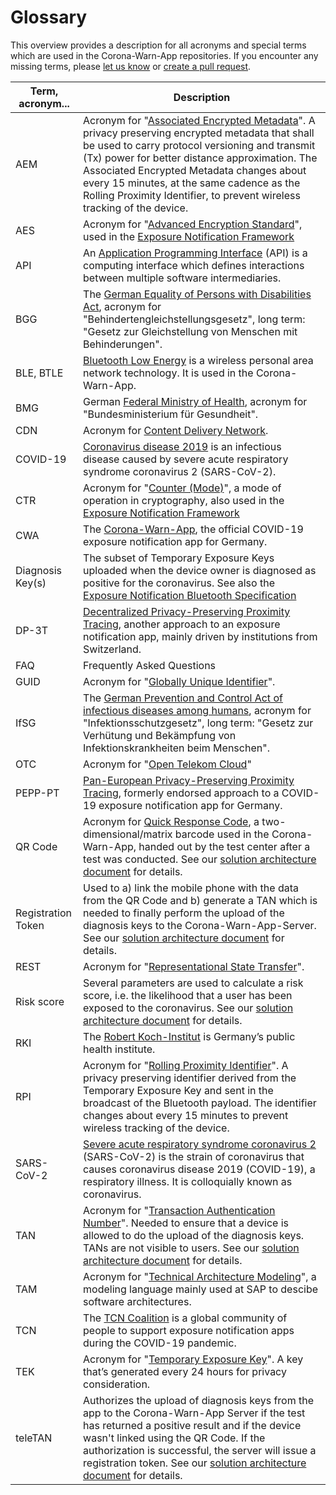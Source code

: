 # Glossary

This overview provides a description for all acronyms and special terms which are used in the Corona-Warn-App repositories. If you encounter any missing terms, please [let us know](https://github.com/corona-warn-app/cwa-documentation/issues/new?labels=documentation%2C+bug&template=01_doc_issue.md) or [create a pull request](https://github.com/corona-warn-app/cwa-documentation/pulls).

| Term, acronym... | Description |
| --- | --- |
| AEM | Acronym for "[Associated Encrypted Metadata](https://covid19-static.cdn-apple.com/applications/covid19/current/static/contact-tracing/pdf/ExposureNotification-BluetoothSpecificationv1.2.pdf)". A privacy preserving encrypted metadata that shall be used to carry protocol versioning and transmit (Tx) power for better distance approximation. The Associated Encrypted Metadata changes about every 15 minutes, at the same cadence as the Rolling Proximity Identifier, to prevent wireless tracking of the device.  |
| AES | Acronym for "[Advanced Encryption Standard](https://en.wikipedia.org/wiki/Advanced_Encryption_Standard)", used in the [Exposure Notification Framework](https://covid19-static.cdn-apple.com/applications/covid19/current/static/contact-tracing/pdf/ExposureNotification-CryptographySpecificationv1.2.pdf) |
| API | An [Application Programming Interface](https://en.wikipedia.org/wiki/Application_programming_interface) (API) is a computing interface which defines interactions between multiple software intermediaries. |
| BGG | The [German Equality of Persons with Disabilities Act](https://www.gesetze-im-internet.de/bgg/), acronym for "Behindertengleichstellungsgesetz", long term: "Gesetz zur Gleichstellung von Menschen mit Behinderungen". |
| BLE, BTLE | [Bluetooth Low Energy](https://en.wikipedia.org/wiki/Bluetooth_Low_Energy) is a wireless personal area network technology. It is used in the Corona-Warn-App. |
| BMG | German [Federal Ministry of Health](https://www.bundesgesundheitsministerium.de/en/en.html), acronym for "Bundesministerium für Gesundheit". |
| CDN | Acronym for [Content Delivery Network](https://en.wikipedia.org/wiki/Content_delivery_network). |
| COVID-19 | [Coronavirus disease 2019](https://en.wikipedia.org/wiki/Coronavirus_disease_2019) is an infectious disease caused by severe acute respiratory syndrome coronavirus 2 (SARS-CoV-2). |
| CTR | Acronym for "[Counter (Mode)](https://en.wikipedia.org/wiki/Block_cipher_mode_of_operation#CTR)", a mode of operation in cryptography, also used in the [Exposure Notification Framework](https://covid19-static.cdn-apple.com/applications/covid19/current/static/contact-tracing/pdf/ExposureNotification-CryptographySpecificationv1.2.pdf) |
| CWA | The [Corona-Warn-App](https://github.com/corona-warn-app/cwa-documentation), the official COVID-19 exposure notification app for Germany. |
| Diagnosis Key(s) | The subset of Temporary Exposure Keys uploaded when the device owner is diagnosed as positive for the coronavirus. See also the [Exposure Notification Bluetooth Specification](https://covid19-static.cdn-apple.com/applications/covid19/current/static/contact-tracing/pdf/ExposureNotification-BluetoothSpecificationv1.2.pdf) |
| DP-3T | [Decentralized Privacy-Preserving Proximity Tracing](https://github.com/DP-3T/documents), another approach to an exposure notification app, mainly driven by institutions from Switzerland. |
| FAQ | Frequently Asked Questions |
| GUID | Acronym for "[Globally Unique Identifier](https://en.wikipedia.org/wiki/Universally_unique_identifier)". |
| IfSG | The [German Prevention and Control Act of infectious diseases among humans](https://www.gesetze-im-internet.de/ifsg/index.html), acronym for "Infektionsschutzgesetz", long term: "Gesetz zur Verhütung und Bekämpfung von Infektionskrankheiten beim Menschen". |
| OTC | Acronym for "[Open Telekom Cloud](https://open-telekom-cloud.com/)"
| PEPP-PT | [Pan-European Privacy-Preserving Proximity Tracing](https://www.pepp-pt.org/), formerly endorsed approach to a COVID-19 exposure notification app for Germany. |
| QR Code | Acronym for [Quick Response Code](https://en.wikipedia.org/wiki/QR_code), a two-dimensional/matrix barcode used in the Corona-Warn-App, handed out by the test center after a test was conducted. See our [solution architecture document](solution_architecture.md) for details. |
| Registration Token | Used to a) link the mobile phone with the data from the QR Code and b) generate a TAN which is needed to finally perform the upload of the diagnosis keys to the Corona-Warn-App-Server. See our [solution architecture document](solution_architecture.md) for details. |
| REST | Acronym for "[Representational State Transfer](https://en.wikipedia.org/wiki/Representational_state_transfer)". |
| Risk score | Several parameters are used to calculate a risk score, i.e. the likelihood that a user has been exposed to the coronavirus. See our [solution architecture document](solution_architecture.md) for details. |
| RKI | The [Robert Koch-Institut](https://www.rki.de/) is Germany’s public health institute. |
| RPI | Acronym for "[Rolling Proximity Identifier](https://covid19-static.cdn-apple.com/applications/covid19/current/static/contact-tracing/pdf/ExposureNotification-BluetoothSpecificationv1.2.pdf)". A privacy preserving identifier derived from the Temporary Exposure Key and sent in the broadcast of the Bluetooth payload. The identifier changes about every 15 minutes to prevent wireless tracking of the device. |
| SARS-CoV-2 | [Severe acute respiratory syndrome coronavirus 2](https://en.wikipedia.org/wiki/Severe_acute_respiratory_syndrome_coronavirus_2) (SARS-CoV-2) is the strain of coronavirus that causes coronavirus disease 2019 (COVID-19), a respiratory illness. It is colloquially known as coronavirus. |
| TAN | Acronym for "[Transaction Authentication Number](https://en.wikipedia.org/wiki/Transaction_authentication_number)". Needed to ensure that a device is allowed to do the upload of the diagnosis keys. TANs are not visible to users. See our [solution architecture document](solution_architecture.md) for details. |
| TAM | Acronym for "[Technical Architecture Modeling](http://www.fmc-modeling.org/fmc-and-tam)", a modeling language mainly used at SAP to descibe software architectures.
| TCN | The [TCN Coalition](https://tcn-coalition.org/) is a global community of people to support exposure notification apps during the COVID-19 pandemic. |
| TEK | Acronym for "[Temporary Exposure Key](https://covid19-static.cdn-apple.com/applications/covid19/current/static/contact-tracing/pdf/ExposureNotification-BluetoothSpecificationv1.2.pdf)". A key that’s generated every 24 hours for privacy consideration. |
| teleTAN | Authorizes the upload of diagnosis keys from the app to the Corona-Warn-App Server if the test has returned a positive result and if the device wasn't linked using the QR Code. If the authorization is successful, the server will issue a registration token. See our [solution architecture document](solution_architecture.md) for details. |
